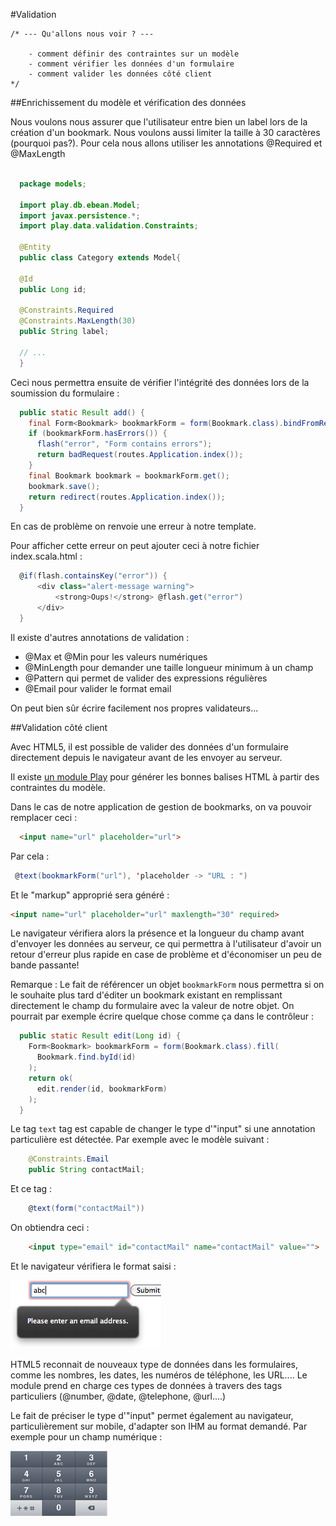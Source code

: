 #Validation

	/* --- Qu'allons nous voir ? ---

		- comment définir des contraintes sur un modèle
		- comment vérifier les données d'un formulaire
		- comment valider les données côté client
	*/

##Enrichissement du modèle et vérification des données

Nous voulons nous assurer que l'utilisateur entre bien un label lors de la création d'un bookmark. Nous voulons aussi limiter la taille à 30 caractères (pourquoi pas?).
Pour cela nous allons utiliser les annotations @Required et @MaxLength

```java

  package models;

  import play.db.ebean.Model;
  import javax.persistence.*;
  import play.data.validation.Constraints;
 
  @Entity
  public class Category extends Model{

  @Id
  public Long id;

  @Constraints.Required
  @Constraints.MaxLength(30)
  public String label;

  // ...
  }


```

Ceci nous permettra ensuite de vérifier l'intégrité des données lors de la soumission du formulaire :

```java
  public static Result add() {
    final Form<Bookmark> bookmarkForm = form(Bookmark.class).bindFromRequest();
    if (bookmarkForm.hasErrors()) {
	  flash("error", "Form contains errors");
	  return badRequest(routes.Application.index());
    }
    final Bookmark bookmark = bookmarkForm.get();
    bookmark.save();
    return redirect(routes.Application.index());
  }
```
En cas de problème on renvoie une erreur à notre template.

Pour afficher cette erreur on peut ajouter ceci à notre fichier index.scala.html : 

```scala
  @if(flash.containsKey("error")) {
      <div class="alert-message warning">
          <strong>Oups!</strong> @flash.get("error")
      </div>
  } 
```

Il existe d'autres annotations de validation : 

 * @Max et @Min pour les valeurs numériques
 * @MinLength pour demander une taille longueur minimum à un champ
 * @Pattern qui permet de valider des expressions régulières
 * @Email pour valider le format email

On peut bien sûr écrire facilement nos propres validateurs...

##Validation côté client

Avec HTML5, il est possible de valider des données d'un formulaire directement depuis le navigateur avant de les envoyer au serveur.

Il existe [un module Play](https://github.com/loicdescotte/Play2-HTML5Tags) pour générer les bonnes balises HTML à partir des contraintes du modèle.

Dans le cas de notre application de gestion de bookmarks, on va pouvoir remplacer ceci : 

```html
  <input name="url" placeholder="url">
```

Par cela :

```scala
 @text(bookmarkForm("url"), 'placeholder -> "URL : ")

```

Et le "markup" approprié sera généré :

```html
<input name="url" placeholder="url" maxlength="30" required>
```
Le navigateur vérifiera alors la présence et la longueur du champ avant d'envoyer les données au serveur, ce qui permettra à l'utilisateur d'avoir un retour d'erreur plus rapide en case de problème et d'économiser un peu de bande passante!

Remarque : Le fait de référencer un objet `bookmarkForm` nous permettra si on le souhaite plus tard d'éditer un bookmark existant en remplissant directement le champ du formulaire avec la valeur de notre objet. On pourrait par exemple écrire quelque chose comme ça dans le contrôleur :

```java
  public static Result edit(Long id) {
    Form<Bookmark> bookmarkForm = form(Bookmark.class).fill(
      Bookmark.find.byId(id)
    );
    return ok(
      edit.render(id, bookmarkForm)
    );
  }
```


Le tag `text` tag est capable de changer le type d'"input" si une annotation particulière est détectée. 
Par exemple avec le modèle suivant :

```java
    @Constraints.Email
    public String contactMail;
```
    
Et ce tag :

```scala  
    @text(form("contactMail"))
```

On obtiendra ceci :

```html
    <input type="email" id="contactMail" name="contactMail" value="">
```
Et le navigateur vérifiera le format saisi :

![](rsrc/validation-01.png)


HTML5 reconnait de nouveaux type de données dans les formulaires, comme les nombres, les dates, les numéros de téléphone, les URL....
Le module prend en charge ces types de données à travers des tags particuliers (@number, @date, @telephone, @url....)

Le fait de préciser le type d'"input" permet également au navigateur, particulièrement sur mobile, d'adapter son IHM au format demandé. 
Par exemple pour un champ numérique : 
 
![](rsrc/validation-02.png)

